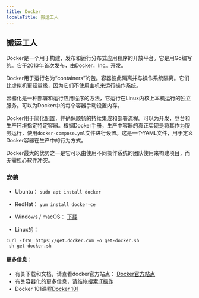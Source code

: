 ```yaml
---
title: Docker
localeTitle: 搬运工人
---
```

## 搬运工人

Docker是一个用于构建，发布和运行分布式应用程序的开放平台。它是用Go编写的。它于2013年首次发布，由Docker，Inc。开发。

Docker用于运行名为“containers”的包。容器彼此隔离并与操作系统隔离。它们比虚拟机更轻量级，因为它们不使用主机来运行操作系统。

容器化是一种部署和运行应用程序的方法，它运行在Linux内核上本机运行的独立服务。可以为Docker中的每个容器手动设置内存。

Docker用于简化配置，并确保顺畅的持续集成和部署流程。可以为开发，登台和生产环境指定特定容器。根据Docker手册，生产中容器的真正实现是将其作为服务运行，使用`docker-compose.yml`文件进行设置。这是一个YAML文件，用于定义Docker容器在生产中的行为方式。

Docker最大的优势之一是它可以由使用不同操作系统的团队使用来构建项目，而无需担心软件冲突。

### 安装

*   Ubuntu： `sudo apt install docker`
    
*   RedHat： `yum install docker-ce`
    
*   Windows / macOS： [下载](https://www.docker.com/get-started)
    
*   Linux的：
    
```
curl -fsSL https://get.docker.com -o get-docker.sh 
 sh get-docker.sh 
```

#### 更多信息：

*   有关下载和文档，请查看docker官方站点： [Docker官方站点](https://www.docker.com)
*   有关容器化的更多信息，请结帐[搜索IT操作](https://searchitoperations.techtarget.com/definition/application-containerization-app-containerization)
*   Docker 101课程[Docker 101](https://github.com/docker/labs/tree/master/beginner/)